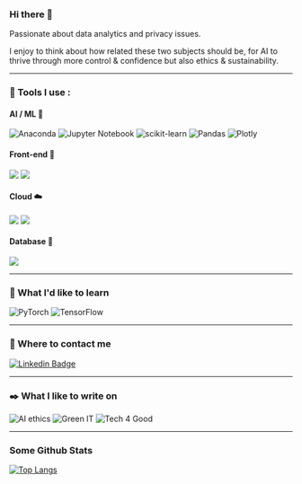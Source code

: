 ### Hi there 👋

Passionate about data analytics and privacy issues.

I enjoy to think about how related these two subjects should be, for AI to thrive through more control & confidence but also ethics & sustainability.

---

### 🔧 Tools I use :

#### AI / ML 🤖

![Anaconda](https://img.shields.io/badge/ML-Anaconda-%2344A833.svg?logo=anaconda&logoColor=white&color=green&style=for-the-badge)
![Jupyter Notebook](https://img.shields.io/badge/ML-Jupyter-%23FA0F00.svg?&logo=jupyter&logoColor=white&color=orange&style=for-the-badge)
![scikit-learn](https://img.shields.io/badge/ML-Scikit--learn-%23F7931E.svg?logo=Scikit-learn&logoColor=white&style=for-the-badge)
![Pandas](https://img.shields.io/badge/ML-Pandas-%23150458.svg?logo=Pandas&logoColor=white&style=for-the-badge)
![Plotly](https://img.shields.io/badge/Viz-Plotly-%233F4F75.svg?logo=Plotly&logoColor=white&style=for-the-badge)

#### Front-end 📱

![](https://img.shields.io/badge/Web-Dash_Plotly-informational?style=for-the-badge&logo=plotly&logoColor=white&color=007ACC)
![](https://img.shields.io/badge/Web-React_Native-informational?style=for-the-badge&logo=react&logoColor=white&color=61dafb)

#### Cloud ☁️

![](https://img.shields.io/badge/Cloud-Heroku-informational?style=for-the-badge&logo=heroku&logoColor=white&color=430098)
![](https://img.shields.io/badge/Cloud-GCP-informational?style=for-the-badge&logo=google-cloud&logoColor=white&color=4285F4)

#### Database 💾

![](https://img.shields.io/badge/DB-Mongo_DB-informational?style=for-the-badge&logo=mongodb&logoColor=white&color=4ea94b)

---

### 🌱 What I'd like to learn

![PyTorch](https://img.shields.io/badge/DL-PyTorch-EE4C2C?logo=PyTorch&logoColor=white&style=for-the-badge)
![TensorFlow](https://img.shields.io/badge/DL-TensorFlow-FF6F00?logo=TensorFlow&logoColor=white&style=for-the-badge)

---

### 💬 Where to contact me 

[![Linkedin Badge](https://img.shields.io/badge/-valentindefour-blue?style=for-the-badge&logo=Linkedin&logoColor=white&link=https://www.linkedin.com/in/valentindefour/)](https://www.linkedin.com/in/valentindefour/)

---

### ✒️ What I like to write on

![AI ethics](https://img.shields.io/badge/AI-Ethics-EE4C2C?style=for-the-badge)
![Green IT](https://img.shields.io/badge/AI-Ethics-EE4C2C?style=for-the-badge)
![Tech 4 Good](https://img.shields.io/badge/AI-Ethics-EE4C2C?style=for-the-badge)

---

### Some Github Stats
<!-- 
<p>
  <img height="180em" src="https://github-readme-stats.vercel.app/api?username=vdwow&show_icons=true&hide_border=true&&count_private=true&include_all_commits=true" />
</p> -->

[![Top Langs](https://github-readme-stats.vercel.app/api/top-langs/?username=vdwow&layout=compact)](https://github.com/vdwow/github-readme-stats)

